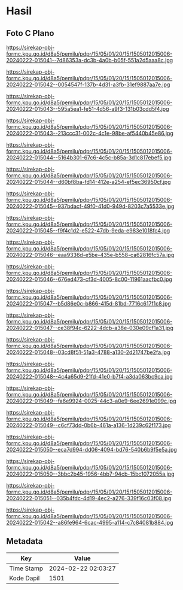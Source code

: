 # Hasil

## Foto C Plano

https://sirekap-obj-formc.kpu.go.id/d8a5/pemilu/pdpr/15/05/01/20/15/1505012015006-20240222-015041--7d86353a-dc3b-4a0b-b05f-551a2d5aaa8c.jpg

https://sirekap-obj-formc.kpu.go.id/d8a5/pemilu/pdpr/15/05/01/20/15/1505012015006-20240222-015042--0054547f-137b-4d31-a3fb-31ef9887aa7e.jpg

https://sirekap-obj-formc.kpu.go.id/d8a5/pemilu/pdpr/15/05/01/20/15/1505012015006-20240222-015043--595a5ea1-fe51-4d56-a9f3-131b03cdd5f4.jpg

https://sirekap-obj-formc.kpu.go.id/d8a5/pemilu/pdpr/15/05/01/20/15/1505012015006-20240222-015043--213ccc31-002c-4c1e-98be-af5440b45e86.jpg

https://sirekap-obj-formc.kpu.go.id/d8a5/pemilu/pdpr/15/05/01/20/15/1505012015006-20240222-015044--5164b301-67c6-4c5c-b85a-3d1c817ebef5.jpg

https://sirekap-obj-formc.kpu.go.id/d8a5/pemilu/pdpr/15/05/01/20/15/1505012015006-20240222-015044--d60bf8ba-fd14-412e-a254-ef5ec36950cf.jpg

https://sirekap-obj-formc.kpu.go.id/d8a5/pemilu/pdpr/15/05/01/20/15/1505012015006-20240222-015045--937bdacf-49f0-41d0-949d-8203c7a5533e.jpg

https://sirekap-obj-formc.kpu.go.id/d8a5/pemilu/pdpr/15/05/01/20/15/1505012015006-20240222-015045--f9f4c1d2-e522-47db-9eda-e983e1018fc4.jpg

https://sirekap-obj-formc.kpu.go.id/d8a5/pemilu/pdpr/15/05/01/20/15/1505012015006-20240222-015046--eaa9336d-e5be-435e-b558-ca62816fc57a.jpg

https://sirekap-obj-formc.kpu.go.id/d8a5/pemilu/pdpr/15/05/01/20/15/1505012015006-20240222-015046--676ed473-cf3d-4005-8c00-11961aacfbc0.jpg

https://sirekap-obj-formc.kpu.go.id/d8a5/pemilu/pdpr/15/05/01/20/15/1505012015006-20240222-015047--b5d86e0c-b866-415d-81bd-7716c617f1c8.jpg

https://sirekap-obj-formc.kpu.go.id/d8a5/pemilu/pdpr/15/05/01/20/15/1505012015006-20240222-015047--ce38f94c-6222-4dcb-a38e-030e09cf1a31.jpg

https://sirekap-obj-formc.kpu.go.id/d8a5/pemilu/pdpr/15/05/01/20/15/1505012015006-20240222-015048--03cd8f51-51a3-4788-a130-2d21747be2fa.jpg

https://sirekap-obj-formc.kpu.go.id/d8a5/pemilu/pdpr/15/05/01/20/15/1505012015006-20240222-015048--4c4a65d9-21fd-41e0-b7f4-a3da063bc9ca.jpg

https://sirekap-obj-formc.kpu.go.id/d8a5/pemilu/pdpr/15/05/01/20/15/1505012015006-20240222-015049--fa6e9924-0025-44c3-a0e9-6ee2691e099c.jpg

https://sirekap-obj-formc.kpu.go.id/d8a5/pemilu/pdpr/15/05/01/20/15/1505012015006-20240222-015049--c6cf73dd-0b6b-461a-a136-1d239c62f173.jpg

https://sirekap-obj-formc.kpu.go.id/d8a5/pemilu/pdpr/15/05/01/20/15/1505012015006-20240222-015050--eca7d994-dd06-4094-bd76-540b6b9f5e5a.jpg

https://sirekap-obj-formc.kpu.go.id/d8a5/pemilu/pdpr/15/05/01/20/15/1505012015006-20240222-015050--3bbc2b45-1956-4bb7-94cb-15bc1072055a.jpg

https://sirekap-obj-formc.kpu.go.id/d8a5/pemilu/pdpr/15/05/01/20/15/1505012015006-20240222-015051--035b4fdc-4d19-4ec2-a276-339f16c03f08.jpg

https://sirekap-obj-formc.kpu.go.id/d8a5/pemilu/pdpr/15/05/01/20/15/1505012015006-20240222-015042--a86fe964-6cac-4995-a114-c7c84081b884.jpg


## Metadata

| Key        | Value               |
| ---------- | ------------------- |
| Time Stamp | 2024-02-22 02:03:27 |
| Kode Dapil | 1501                |



